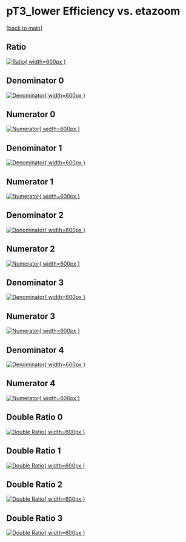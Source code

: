 # pT3_lower Efficiency vs. etazoom

[[back to main](./)]



## Ratio

[![Ratio](../mtv/var/pT3_lower_vtr_211_1_eff_etazoom.png){ width=600px }](../mtv/var/pT3_lower_vtr_211_1_eff_etazoom.pdf)

## Denominator 0

[![Denominator](../mtv/den/pT3_lower_vtr_211_1_eff_etazoom_den0.png){ width=600px }](../mtv/den/pT3_lower_vtr_211_1_eff_etazoom_den0.pdf)

## Numerator 0

[![Numerator](../mtv/num/pT3_lower_vtr_211_1_eff_etazoom_num0.png){ width=600px }](../mtv/num/pT3_lower_vtr_211_1_eff_etazoom_num0.pdf)

## Denominator 1

[![Denominator](../mtv/den/pT3_lower_vtr_211_1_eff_etazoom_den1.png){ width=600px }](../mtv/den/pT3_lower_vtr_211_1_eff_etazoom_den1.pdf)

## Numerator 1

[![Numerator](../mtv/num/pT3_lower_vtr_211_1_eff_etazoom_num1.png){ width=600px }](../mtv/num/pT3_lower_vtr_211_1_eff_etazoom_num1.pdf)

## Denominator 2

[![Denominator](../mtv/den/pT3_lower_vtr_211_1_eff_etazoom_den2.png){ width=600px }](../mtv/den/pT3_lower_vtr_211_1_eff_etazoom_den2.pdf)

## Numerator 2

[![Numerator](../mtv/num/pT3_lower_vtr_211_1_eff_etazoom_num2.png){ width=600px }](../mtv/num/pT3_lower_vtr_211_1_eff_etazoom_num2.pdf)

## Denominator 3

[![Denominator](../mtv/den/pT3_lower_vtr_211_1_eff_etazoom_den3.png){ width=600px }](../mtv/den/pT3_lower_vtr_211_1_eff_etazoom_den3.pdf)

## Numerator 3

[![Numerator](../mtv/num/pT3_lower_vtr_211_1_eff_etazoom_num3.png){ width=600px }](../mtv/num/pT3_lower_vtr_211_1_eff_etazoom_num3.pdf)

## Denominator 4

[![Denominator](../mtv/den/pT3_lower_vtr_211_1_eff_etazoom_den4.png){ width=600px }](../mtv/den/pT3_lower_vtr_211_1_eff_etazoom_den4.pdf)

## Numerator 4

[![Numerator](../mtv/num/pT3_lower_vtr_211_1_eff_etazoom_num4.png){ width=600px }](../mtv/num/pT3_lower_vtr_211_1_eff_etazoom_num4.pdf)

## Double Ratio 0

[![Double Ratio](../mtv/ratio/pT3_lower_vtr_211_1_eff_etazoom_ratio0.png){ width=600px }](../mtv/ratio/pT3_lower_vtr_211_1_eff_etazoom_ratio0.pdf)

## Double Ratio 1

[![Double Ratio](../mtv/ratio/pT3_lower_vtr_211_1_eff_etazoom_ratio1.png){ width=600px }](../mtv/ratio/pT3_lower_vtr_211_1_eff_etazoom_ratio1.pdf)

## Double Ratio 2

[![Double Ratio](../mtv/ratio/pT3_lower_vtr_211_1_eff_etazoom_ratio2.png){ width=600px }](../mtv/ratio/pT3_lower_vtr_211_1_eff_etazoom_ratio2.pdf)

## Double Ratio 3

[![Double Ratio](../mtv/ratio/pT3_lower_vtr_211_1_eff_etazoom_ratio3.png){ width=600px }](../mtv/ratio/pT3_lower_vtr_211_1_eff_etazoom_ratio3.pdf)

